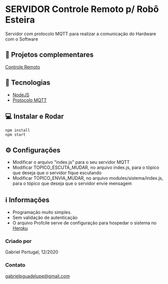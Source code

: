 # SERVIDOR Controle Remoto p/ Robô Esteira

Servidor com protocolo MQTT para realizar a comunicação do Hardware com o Software 

## 🤖 Projetos complementares
[Controle Remoto](https://github.com/GabrielPortugal/controle-remoto-robo-esteira)

## 🚀 Tecnologias
- [NodeJS](https://nodejs.org/en/)
- [Protocolo MQTT](https://mqtt.org/)

## 💻 Instalar e Rodar

```
npm install
npm start

```
## ⚙️ Configurações
- Modificar o arquivo "index.js" para o seu servidor MQTT
- Modificar TOPICO_ESCUTA_MUDAR, no arquivo index.js, para o tópico que deseja que o servidor fique escutando
- Modificar TOPICO_ENVIA_MUDAR, no arquivo modules/sistema/index.js, para o tópico que deseja que o servidor envie mensagem

## ℹ️ Informações
- Programação muito simples. 
- Sem validação de autenticação
- O arquivo Profcile serve  de configuração para hospedar o sistema no [Heroku](https://www.heroku.com/)

### Criado por
Gabriel Portugal, 12/2020

### Contato
gabrielpguadelupe@gmail.com